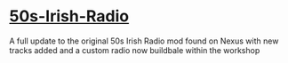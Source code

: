 # [50s-Irish-Radio](https://drive.google.com/drive/folders/1T4vFhSTNq6LrD8rPiSIeSEyDK_aXIZTt?usp=sharing)
A full update to the original 50s Irish Radio mod found on Nexus with new tracks added and a custom radio now buildbale within the workshop
